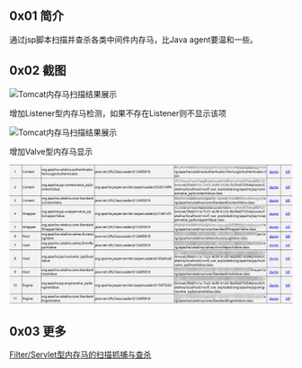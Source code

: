 ## 0x01 简介
通过jsp脚本扫描并查杀各类中间件内存马，比Java agent要温和一些。

## 0x02 截图

![Tomcat内存马扫描结果展示](doc/tomcat-memshell-scanner.png)

增加Listener型内存马检测，如果不存在Listener则不显示该项

![Tomcat内存马扫描结果展示](doc/listener.png)

增加Valve型内存马显示

![Tomcat内存马扫描结果展示](doc/valve.png)

## 0x03 更多

[Filter/Servlet型内存马的扫描抓捕与查杀](https://gv7.me/articles/2020/filter-servlet-type-memshell-scan-capture-and-kill/)